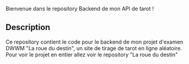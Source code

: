 Bienvenue dans le repository Backend de mon API de tarot !

## Description

Ce repository contient le code pour le backend de mon projet d'examen DWWM "La roue du destin", un site de tirage de tarot en ligne aléatoire.
Pour voir le projet en entier allez voir le repository "La roue du destin" 
